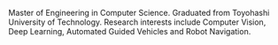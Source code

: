 Master of Engineering in Computer Science. Graduated from Toyohashi University of Technology. 
Research interests include Computer Vision, Deep Learning, Automated Guided Vehicles and Robot Navigation. 
